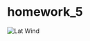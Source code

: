 # homework_5
![Lat Wind](https://github.com/tfgerling/homework_5/blob/master/Lat_Wind_plot.png?raw=true)
